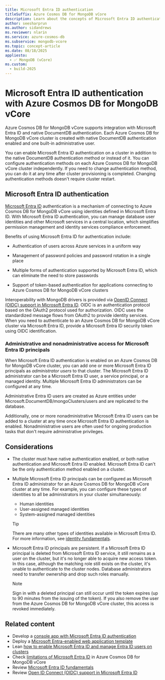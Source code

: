 ```yaml
---
title: Microsoft Entra ID authentication
titleSuffix: Azure Cosmos DB for MongoDB vCore
description: Learn about the concepts of Microsoft Entra ID authentication with Azure Cosmos DB for MongoDB vCore.
author: seesharprun
ms.author: sidandrews
ms.reviewer: nlarin
ms.service: azure-cosmos-db
ms.subservice: mongodb-vcore
ms.topic: concept-article
ms.date: 08/18/2025
appliesto:
  - ✅ MongoDB (vCore)
ms.custom:
  - build-2025
---
```


# Microsoft Entra ID authentication with Azure Cosmos DB for MongoDB vCore

Azure Cosmos DB for MongoDB vCore supports integration with Microsoft Entra ID and native DocumentDB authentication. Each Azure Cosmos DB for MongoDB vCore cluster is created with native DocumentDB authentication enabled and one built-in administrative user.

You can enable Microsoft Entra ID authentication on a cluster in addition to the native DocumentDB authentication method or instead of it. You can configure authentication methods on each Azure Cosmos DB for MongoDB vCore cluster independently. If you need to change authentication method, you can do it at any time after cluster provisioning is completed. Changing authentication methods doesn't require cluster restart.

## Microsoft Entra ID authentication

[Microsoft Entra ID](/entra/fundamentals/whatis) authentication is a mechanism of connecting to Azure Cosmos DB  for MongoDB vCore using identities defined in Microsoft Entra ID. With Microsoft Entra ID authentication, you can manage database user identities and other Microsoft services in a central location, which simplifies permission management and identity services compliance enforcement.

Benefits of using Microsoft Entra ID for authentication include:

- Authentication of users across Azure services in a uniform way

- Management of password policies and password rotation in a single place

- Multiple forms of authentication supported by Microsoft Entra ID, which can eliminate the need to store passwords

- Support of token-based authentication for applications connecting to Azure Cosmos DB for MongoDB vCore clusters

Interoperability with MongoDB drivers is provided via [OpenID Connect (OIDC) support in Microsoft Entra ID](/entra/identity-platform/v2-protocols-oidc). OIDC is an authentication protocol based on the OAuth2 protocol used for authorization. OIDC uses the standardized message flows from OAuth2 to provide identity services. When you need to authenticate to an Azure Cosmos DB for MongoDB vCore cluster via Microsoft Entra ID, provide a Microsoft Entra ID security token using OIDC identification.

### Administrative and nonadministrative access for Microsoft Entra ID principals

When Microsoft Entra ID authentication is enabled on an Azure Cosmos DB for MongoDB vCore cluster, you can add one or more Microsoft Entra ID principals as *administrator users* to that cluster. The Microsoft Entra ID administrator can be a Microsoft Entra ID user, a service principal, or a managed identity. Multiple Microsoft Entra ID administrators can be configured at any time. 

Administrative Entra ID users are created as Azure entities under Microsoft.DocumentDB/mongoClusters/users and are replicated to the database.

Additionally, one or more nonadministrative Microsoft Entra ID users can be added to a cluster at any time once Microsoft Entra ID authentication is enabled. Nonadministrative users are often used for ongoing production tasks that don't require administrative privileges.

## Considerations

- The cluster must have native authentication enabled, or both native authentication and Microsoft Entra ID enabled. Microsoft Entra ID can't be the only authentication method enabled on a cluster.

- Multiple Microsoft Entra ID principals can be configured as Microsoft Entra ID administrator for an Azure Cosmos DB for MongoDB vCore cluster at any time. For example, you can configure these types of identities to all be administrators in your cluster simultaneously:

    - Human identities
    - User-assigned managed identities
    - System-assigned managed identities

    > [!TIP]
    > There are many other types of identities available in Microsoft Entra ID. For more information, see [identity fundamentals](/entra/fundamentals/identity-fundamental-concepts#identity).

- Microsoft Entra ID principals are persistent. If a Microsoft Entra ID principal is deleted from Microsoft Entra ID service, it still remains as a user on the cluster, but it's no longer able to acquire new access token. In this case, although the matching role still exists on the cluster, it's unable to authenticate to the cluster nodes. Database administrators need to transfer ownership and drop such roles manually.

    > [!NOTE]  
    > Sign in with a deleted principal can still occur until the token expires (up to 90 minutes from the issuing of the token). If you also remove the user from the Azure Cosmos DB for MongoDB vCore cluster, this access is revoked immediately.

## Related content

- Develop a [console app with Microsoft Entra ID authentication](how-to-build-dotnet-console-app.md)
- Deploy a [Microsoft Entra-enabled web application template](quickstart-dotnet.md)
- Lean [how to enable Microsoft Entra ID and manage Entra ID users on clusters](./how-to-configure-entra-authentication.md)
- Check [limitations of Microsoft Entra ID](./limits.md#authentication-and-access-control-rbac) in Azure Cosmos DB for MongoDB vCore
- Review [Microsoft Entra ID fundamentals](/entra/fundamentals/whatis)
- Review [Open ID Connect (OIDC) support in Microsoft Entra ID](/entra/architecture/auth-oidc)
